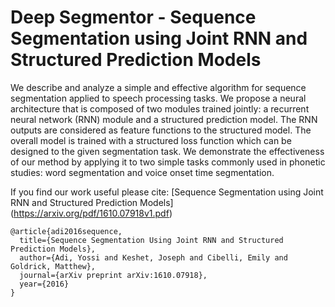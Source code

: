 # Deep Segmentor - Sequence Segmentation using Joint RNN and Structured Prediction Models

We describe and analyze a simple and effective algorithm for sequence segmentation applied to speech processing tasks. We propose a neural architecture that is composed of two modules trained jointly: a recurrent neural network (RNN) module and a structured prediction model. The RNN outputs are considered as feature functions to the structured model. The overall model is trained with a structured loss function which can be designed to the given segmentation task. We demonstrate the effectiveness of our method by applying it to two simple tasks commonly used in phonetic studies: word segmentation and voice onset time segmentation.

If you find our work useful please cite: 
[Sequence Segmentation using Joint RNN and Structured Prediction Models] (https://arxiv.org/pdf/1610.07918v1.pdf)

```
@article{adi2016sequence,
  title={Sequence Segmentation Using Joint RNN and Structured Prediction Models},
  author={Adi, Yossi and Keshet, Joseph and Cibelli, Emily and Goldrick, Matthew},
  journal={arXiv preprint arXiv:1610.07918},
  year={2016}
}
```
